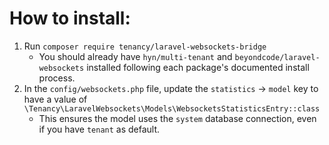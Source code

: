 # How to install:
1. Run `composer require tenancy/laravel-websockets-bridge`
   * You should already have `hyn/multi-tenant` and `beyondcode/laravel-websockets` installed following each package's documented install process.
2. In the `config/websockets.php` file, update the `statistics` -> `model` key to have a value of `\Tenancy\LaravelWebsockets\Models\WebsocketsStatisticsEntry::class`
   * This ensures the model uses the `system` database connection, even if you have `tenant` as default.
